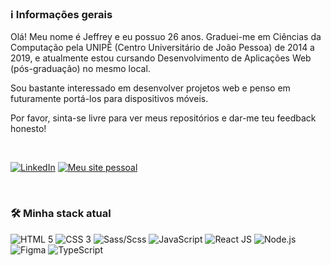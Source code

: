 ### ℹ️ Informações gerais

Olá! Meu nome é Jeffrey e eu possuo 26 anos. Graduei-me em Ciências da Computação pela UNIPÊ (Centro Universitário de João Pessoa) de 2014 a 2019, e atualmente estou cursando Desenvolvimento de Aplicações Web (pós-graduação) no mesmo local.

Sou bastante interessado em desenvolver projetos web e penso em futuramente portá-los para dispositivos móveis.

Por favor, sinta-se livre para ver meus repositórios e dar-me teu feedback honesto!

<br/>

[<img src="https://user-images.githubusercontent.com/17326060/158519183-cfd06be9-6050-41b9-9590-871d1c22bc64.png" title="LinkedIn" alt="LinkedIn"  />](https://www.linkedin.com/in/jeffreyalvr/) [<img src="https://user-images.githubusercontent.com/17326060/230151432-b9111dc6-9ebf-40fa-8035-a1a508daeaa3.png" title="Meu site pessoal" alt="Meu site pessoal"  />](https://www.jeffreyalvr.dev)

<br/>

### 🛠 Minha stack atual
<img src="https://cdn0.iconfinder.com/data/icons/HTML5/128/HTML_Logo-40.png" title="HTML 5" alt="HTML 5" /> <img src="https://cdn4.iconfinder.com/data/icons/flat-brand-logo-2/512/css3-40.png" title="CSS 3" alt="CSS 3" /> <img src="https://cdn4.iconfinder.com/data/icons/logos-and-brands/512/288_Sass_logo-40.png" title="Sass/Scss" alt="Sass/Scss" /> <img src="https://cdn2.iconfinder.com/data/icons/designer-skills/128/code-programming-javascript-software-develop-command-language-40.png" title="JavaScript" alt="JavaScript" /> <img src="https://cdn4.iconfinder.com/data/icons/logos-3/600/React.js_logo-40.png" title="React JS" alt="React JS" /> <img src="https://cdn4.iconfinder.com/data/icons/logos-and-brands/512/233_Node_Js_logo-40.png" title="Node.js" alt="Node.js" /> <img src="https://cdn4.iconfinder.com/data/icons/logos-brands-in-colors/3000/figma-logo-40.png" title="Figma" alt="Figma" /> <img src="https://user-images.githubusercontent.com/17326060/230626995-80417b6c-93d9-4325-814b-1a78afbf2619.png" title="TypeScript" alt="TypeScript" />
